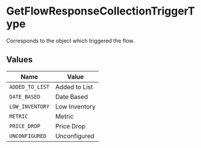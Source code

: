 # GetFlowResponseCollectionTriggerType

Corresponds to the object which triggered the flow.


## Values

| Name            | Value           |
| --------------- | --------------- |
| `ADDED_TO_LIST` | Added to List   |
| `DATE_BASED`    | Date Based      |
| `LOW_INVENTORY` | Low Inventory   |
| `METRIC`        | Metric          |
| `PRICE_DROP`    | Price Drop      |
| `UNCONFIGURED`  | Unconfigured    |